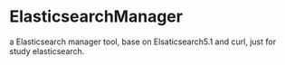 # ElasticsearchManager
a Elasticsearch manager tool, base on Elsaticsearch5.1 and curl, just for study elasticsearch.
